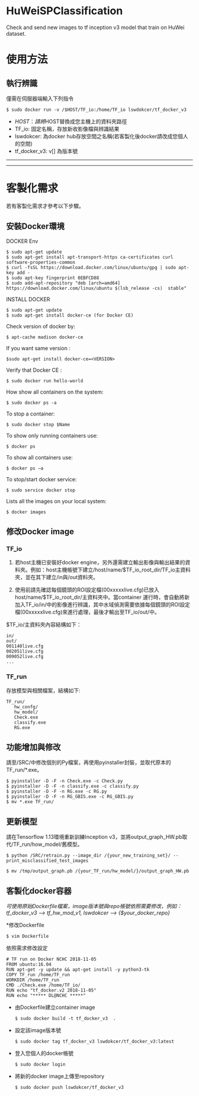 # HuWeiSPClassification

Check and send new images to tf inception v3 model that train on HuWei dataset.

# 使用方法
## 執行辨識
僅需在伺服器端輸入下列指令

    $ sudo docker run -v /$HOST/TF_io:/home/TF_io lswdokcer/tf_docker_v3

* $HOST：請將$HOST替換成您主機上的資料夾路徑
* TF_io: 固定名稱，存放新收影像檔與辨識結果
* lswdokcer: 為docker hub存放空間之名稱(若客製化後docker請改成您個人的空間)
* tf_docker_v3: v[] 為版本號


***
***

# 客製化需求
若有客製化需求才參考以下步驟。

## 安裝Docker環境
DOCKER Env

    $ sudo apt-get update
    $ sudo apt-get install apt-transport-https ca-certificates curl software-properties-common
    $ curl -fsSL https://download.docker.com/linux/ubuntu/gpg | sudo apt-key add -
    $ sudo apt-key fingerprint 0EBFCD88
    $ sudo add-apt-repository "deb [arch=amd64] https://download.docker.com/linux/ubuntu $(lsb_release -cs)  stable"

INSTALL DOCKER

    $ sudo apt-get update
    $ sudo apt-get install docker-ce (for Docker CE)

Check version of docker by:

    $ apt-cache madison docker-ce

If you want same version : 

    $sudo apt-get install docker-ce=<VERSION>

Verify that Docker CE : 
    
    $ sudo docker run hello-world

How show all containers on the system: 

    $ sudo docker ps -a

To stop a container:

    $ sudo docker stop $Name
    
To show only running containers use:

    $ docker ps 
    
To show all containers use:

    $ docker ps –a
    
To stop/start docker service: 

    $ sudo service docker stop

Lists all the images on your local system:

    $ docker images


## 修改Docker image

### TF_io
1. 若host主機已安裝好docker engine，另外還需建立輸出影像與輸出結果的資料夾。例如：host主機帳號下建立/host/name/$TF_io_root_dir/TF_io主資料夾，並在其下建立/in與/out資料夾。

2. 使用前請先確認每個鏡頭的ROI設定檔(00xxxxxlive.cfg)已放入host/name/$TF_io_root_dir/主資料夾中。當container 運行時，會自動將新加入TF_io/in/中的影像進行辨識，其中水域偵測需要依據每個鏡頭的ROI設定檔(00xxxxxlive.cfg)來進行處理，最後才輸出至TF_io/out/中。

$TF_io/主資料夾內容結構如下：

    in/
    out/
    001140live.cfg
    002051live.cfg
    009052live.cfg
    ...

### TF_run
存放模型與相關檔案，結構如下:

    TF_run/
       hw_confg/
       hw_model/
       Check.exe
       classify.exe
       RG.exe
     
## 功能增加與修改
請至/SRC/中修改個別的Py檔案，再使用pyinstaller封裝，並取代原本的TF_run/*.exe。

    $ pyinstaller -D -F -n Check.exe -c Check.py
    $ pyinstaller -D -F -n classify.exe -c classify.py 
    $ pyinstaller -D -F -n RG.exe -c RG.py
    $ pyinstaller -D -F -n RG_GBIS.exe -c RG_GBIS.py
    $ mv *.exe TF_run/

## 更新模型
請在Tensorflow 1.13環境重新訓練Inception v3，並將output_graph_HW.pb取代/TF_run/how_model/舊模型。

`$ python /SRC/retrain.py --image_dir /{your_new_training_set}/ --print_misclassified_test_images`

`$ mv /tmp/output_graph.pb /{your_TF_run/hw_model/}/output_graph_HW.pb`


## 客製化docker容器
*可使用原始Dockerfile檔案，image版本號與repo帳號依照需要修改，例如：tf_docker_v3 --> tf_hw_mod_v1, lswdokcer --> {$your_docker_repo}*


*修改Dockerfile

    $ vim Dockerfile
    
  依照需求修改設定
  
    # TF run on Docker NCHC 2018-11-05 
    FROM ubuntu:16.04
    RUN apt-get -y update && apt-get install -y python3-tk
    COPY TF_run /home/TF_run
    WORKDIR /home/TF_run
    CMD ./Check.exe /home/TF_io/
    RUN echo "tf_docker.v2 2018-11-05"
    RUN echo "***** DL@NCHC *****"

* 由Dockerfile建立container image

    `$ sudo docker build -t tf_docker_v3  . `

* 設定該image版本號

    `$ sudo docker tag tf_docker_v3 lswdokcer/tf_docker_v3:latest`
    
* 登入您個人的docker帳號

    `$ sudo docker login`

* 將新的docker image上傳至repository

    `$ sudo docker push lswdokcer/tf_docker_v3`


